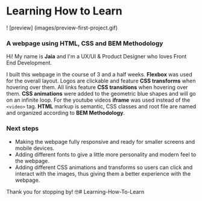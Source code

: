 # Learning How to Learn
! [preview] (images/preview-first-project.gif)
### A webpage using **HTML**, **CSS** and **BEM Methodology**

Hi! My name is **Jaia** and I'm a UX/UI & Product Designer who loves Front End Development.

I built this webpage in the course of 3 and a half weeks. **Flexbox** was used for the overall layout. Logos are clickable and feature **CSS transforms** when hovering over them. All links feature **CSS transitions** when hovering over them. **CSS animations** were added to the geometric blue shapes and will go on an infinite loop. For the youtube videos **iframe** was used instead of the `<video>` tag.
**HTML** markup is semantic, CSS classes and root file are named and organized according to **BEM Methodology**.

### Next steps

* Making the webpage fully responsive and ready for smaller screens and mobile devices.
* Adding different fonts to give a little more personality and modern feel to the webpage.
* Adding different CSS animations and transforms so users can click and interact with the images, thus giving them a better experience with the webpage.

Thank you for stopping by! :nerd_face:# Learning-How-To-Learn
